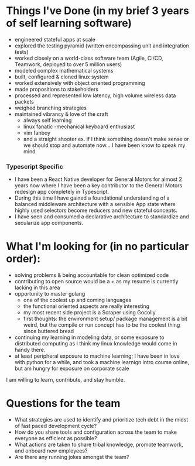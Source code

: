 # Things I've Done (in my brief 3 years of self learning software)
- engineered stateful apps at scale
- explored the testing pyramid (written encompassing unit and integration tests)
- worked closely on a world-class software team (Agile, CI/CD, Teamwork, deployed to over 5 million users)
- modeled complex mathematical systems
- built, configured & cloned linux system
- worked extensively with object oriented programming
- made propositions to stakeholders
- processed and represented low latency, high volume wireless data packets
- weighed branching strategies
- maintained vibrancy & love of the craft
	- always self learning
	- linux fanatic
	-mechanical keyboard enthusiast
	- vim fanboy
	- and a straight shooter ex. if I think something doesn't make sense or we should stop and automate now... I have been know to speak my mind

### Typescript Specific
* I have been a React Native developer for General Motors for almost 2 years now where I have been a key contributor to the General Motors redesign app completely in Typescript.
* During this time I have gained a foundational understanding of a balanced middleware architecture with a sensible App state where highly used selectors become reducers and new stateful concepts.
* I have seen and consumed a declarative architecture to standardize and secularize app components.


# What I'm looking for (in no particular order):
- solving problems & being accountable for clean optimized code
- contributing to open source would be a + as my resume is currently lacking in this area
- opportunity to master golang
	- one of the coolest up and coming languages
	- the functional oriented aspects are really interesting
	- my most recent side project is a Scraper using Gocolly
	- first thoughts: the environment setup/ package management is a bit weird, but the compile or run concept has to be the coolest thing since buttered bread
- continuing my learning in  modeling data, or some exposure to distributed computing as I think my linux knowledge would come in handy there.
- at least peripheral exposure to machine learning; I have been in love with python for a while, and took a machine learnign intro course online, but am hungry for exposure on corporate scale

I am willing to learn, contribute, and stay humble.

# Questions for the team
* What strategies are used to identify and prioritize tech debt in the midst of fast paced development cycle?
* How do you share tools and configuration across the team to make everyone as efficient as possible?
* What actions are taken to share tribal knowledge, promote teamwork, and onboard new employees?
* Are there any running jokes amongst the team?
